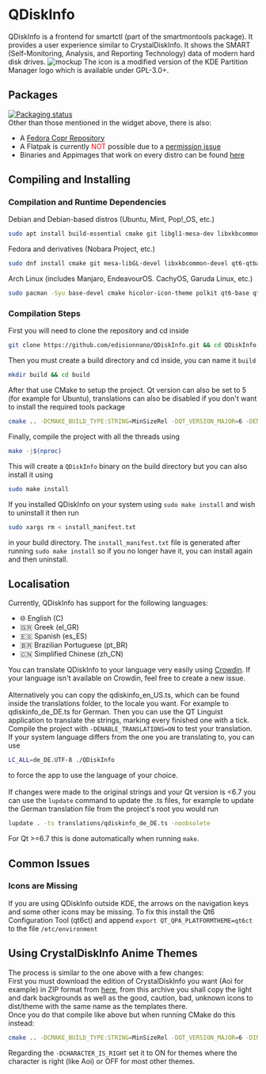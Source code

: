 # QDiskInfo
QDiskInfo is a frontend for smartctl (part of the smartmontools package). It provides a user experience similar to CrystalDiskInfo. It shows the SMART (Self-Monitoring, Analysis, and Reporting Technology) data of modern hard disk drives.
![mockup](https://github.com/edisionnano/QDiskInfo/assets/26039434/e5488f41-6ea2-4304-9ae8-13d5dac7715b)
The icon is a modified version of the KDE Partition Manager logo which is available under GPL-3.0+.

## Packages
[![Packaging status](https://repology.org/badge/vertical-allrepos/qdiskinfo.svg)](https://repology.org/project/qdiskinfo/versions)
<br>Other than those mentioned in the widget above, there is also:
 - A [Fedora Copr Repository](https://copr.fedorainfracloud.org/coprs/birkch/QDiskInfo)
 - A Flatpak is currently <span style="color:red">NOT</span> possible due to a [permission issue](https://github.com/flatpak/flatpak/issues/2452)
 - Binaries and Appimages that work on every distro can be found [here](https://github.com/edisionnano/QDiskInfo/releases/latest)

## Compiling and Installing
### Compilation and Runtime Dependencies
Debian and Debian-based distros (Ubuntu, Mint, Pop!_OS, etc.)
```sh
sudo apt install build-essential cmake git libgl1-mesa-dev libxkbcommon-dev qt6-base-dev qt6-tools-dev qt6-tools-dev-tools qt6-wayland smartmontools
```
Fedora and derivatives (Nobara Project, etc.)
```sh
sudo dnf install cmake git mesa-libGL-devel libxkbcommon-devel qt6-qtbase-devel qt6-qttools-devel qt6-qtwayland-devel smartmontools
```
Arch Linux (includes Manjaro, EndeavourOS. CachyOS, Garuda Linux, etc.)
```sh
sudo pacman -Syu base-devel cmake hicolor-icon-theme polkit qt6-base qt6-svg smartmontools
```
### Compilation Steps
First you will need to clone the repository and cd inside
```sh
git clone https://github.com/edisionnano/QDiskInfo.git && cd QDiskInfo
```
Then you must create a build directory and cd inside, you can name it `build`
```sh
mkdir build && cd build
```
After that use CMake to setup the project. Qt version can also be set to 5 (for example for Ubuntu), translations can also be disabled if you don't want to install the required tools package
```sh
cmake .. -DCMAKE_BUILD_TYPE:STRING=MinSizeRel -DQT_VERSION_MAJOR=6 -DENABLE_TRANSLATIONS=ON
```
Finally, compile the project with all the threads using
```sh
make -j$(nproc)
```
This will create a `QDiskInfo` binary on the build directory but you can also install it using
```sh
sudo make install
```
If you installed QDiskInfo on your system using `sudo make install` and wish to uninstall it then run
```sh
sudo xargs rm < install_manifest.txt
```
in your build directory. The `install_manifest.txt` file is generated after running `sudo make install` so if you no longer have it, you can install again and then uninstall.

## Localisation
Currently, QDiskInfo has support for the following languages:
- 🌐 English (C)
- 🇬🇷 Greek (el_GR)
- 🇪🇸 Spanish (es_ES)
- 🇧🇷 Brazilian Portuguese (pt_BR)
- 🇨🇳 Simplified Chinese (zh_CN)

You can translate QDiskInfo to your language very easily using [Crowdin](https://crowdin.com/project/qdiskinfo). If your language isn't available on Crowdin, feel free to create a new issue.
<br><br>Alternatively you can copy the qdiskinfo_en_US.ts, which can be found inside the translations folder, to the locale you want. For example to qdiskinfo_de_DE.ts for German. Then you can use the QT Linguist application to translate the strings, marking every finished one with a tick. Compile the project with `-DENABLE_TRANSLATIONS=ON` to test your translation.
<br>If your system language differs from the one you are translating to, you can use
```sh
LC_ALL=de_DE.UTF-8 ./QDiskInfo
```
to force the app to use the language of your choice.<br>
<br>If changes were made to the original strings and your Qt version is <6.7 you can use the `lupdate` command to update the .ts files, for example to update the German translation file from the project's root you would run
```sh
lupdate . -ts translations/qdiskinfo_de_DE.ts -noobsolete
```
For Qt >=6.7 this is done automatically when running `make`.

## Common Issues
### Icons are Missing
If you are using QDiskInfo outside KDE, the arrows on the navigation keys and some other icons may be missing. To fix this install the Qt6 Configuration Tool (qt6ct) and append `export QT_QPA_PLATFORMTHEME=qt6ct` to the file `/etc/environment`

## Using CrystalDiskInfo Anime Themes
The process is similar to the one above with a few changes:<br>
First you must download the edition of CrystalDiskInfo you want (Aoi for example) in ZIP format from [here](https://crystalmark.info/en/download/), from this archive you shall copy the light and dark backgrounds as well as the good, caution, bad, unknown icons to dist/theme with the same name as the templates there.<br>
Once you do that compile like above but when running CMake do this instead:
```sh
cmake .. -DCMAKE_BUILD_TYPE:STRING=MinSizeRel -DQT_VERSION_MAJOR=6 -DINCLUDE_OPTIONAL_RESOURCES=ON -DCHARACTER_IS_RIGHT=ON -DENABLE_TRANSLATIONS=ON
```
Regarding the `-DCHARACTER_IS_RIGHT` set it to ON for themes where the character is right (like Aoi) or OFF for most other themes.
